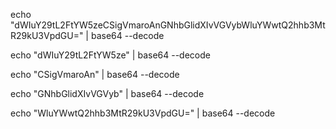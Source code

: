echo "dWIuY29tL2FtYW5zeCSigVmaroAnGNhbGlidXIvVGVybWluYWwtQ2hhb3MtR29kU3VpdGU=" | base64 --decode

echo "dWIuY29tL2FtYW5ze" | base64 --decode


echo "CSigVmaroAn" | base64 --decode


echo "GNhbGlidXIvVGVyb" | base64 --decode



echo "WluYWwtQ2hhb3MtR29kU3VpdGU=" | base64 --decode

